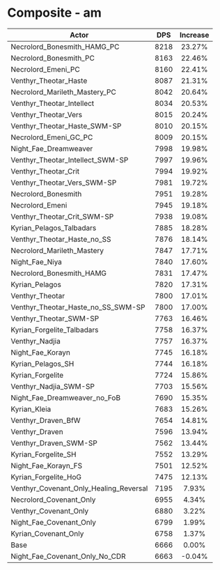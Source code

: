 # Composite - am
| Actor | DPS | Increase |
|---|:---:|:---:|
|Necrolord_Bonesmith_HAMG_PC|8218|23.27%|
|Necrolord_Bonesmith_PC|8163|22.46%|
|Necrolord_Emeni_PC|8160|22.41%|
|Venthyr_Theotar_Haste|8087|21.31%|
|Necrolord_Marileth_Mastery_PC|8042|20.64%|
|Venthyr_Theotar_Intellect|8034|20.53%|
|Venthyr_Theotar_Vers|8015|20.24%|
|Venthyr_Theotar_Haste_SWM-SP|8010|20.15%|
|Necrolord_Emeni_GC_PC|8009|20.15%|
|Night_Fae_Dreamweaver|7998|19.98%|
|Venthyr_Theotar_Intellect_SWM-SP|7997|19.96%|
|Venthyr_Theotar_Crit|7994|19.92%|
|Venthyr_Theotar_Vers_SWM-SP|7981|19.72%|
|Necrolord_Bonesmith|7951|19.28%|
|Necrolord_Emeni|7945|19.18%|
|Venthyr_Theotar_Crit_SWM-SP|7938|19.08%|
|Kyrian_Pelagos_Talbadars|7885|18.28%|
|Venthyr_Theotar_Haste_no_SS|7876|18.14%|
|Necrolord_Marileth_Mastery|7847|17.71%|
|Night_Fae_Niya|7840|17.60%|
|Necrolord_Bonesmith_HAMG|7831|17.47%|
|Kyrian_Pelagos|7820|17.31%|
|Venthyr_Theotar|7800|17.01%|
|Venthyr_Theotar_Haste_no_SS_SWM-SP|7800|17.00%|
|Venthyr_Theotar_SWM-SP|7763|16.46%|
|Kyrian_Forgelite_Talbadars|7758|16.37%|
|Venthyr_Nadjia|7757|16.37%|
|Night_Fae_Korayn|7745|16.18%|
|Kyrian_Pelagos_SH|7744|16.18%|
|Kyrian_Forgelite|7724|15.86%|
|Venthyr_Nadjia_SWM-SP|7703|15.56%|
|Night_Fae_Dreamweaver_no_FoB|7690|15.35%|
|Kyrian_Kleia|7683|15.26%|
|Venthyr_Draven_BfW|7654|14.81%|
|Venthyr_Draven|7596|13.94%|
|Venthyr_Draven_SWM-SP|7562|13.44%|
|Kyrian_Forgelite_SH|7552|13.29%|
|Night_Fae_Korayn_FS|7501|12.52%|
|Kyrian_Forgelite_HoG|7475|12.13%|
|Venthyr_Covenant_Only_Healing_Reversal|7195|7.93%|
|Necrolord_Covenant_Only|6955|4.34%|
|Venthyr_Covenant_Only|6880|3.22%|
|Night_Fae_Covenant_Only|6799|1.99%|
|Kyrian_Covenant_Only|6758|1.37%|
|Base|6666|0.00%|
|Night_Fae_Covenant_Only_No_CDR|6663|-0.04%|
